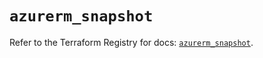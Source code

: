 # `azurerm_snapshot`

Refer to the Terraform Registry for docs: [`azurerm_snapshot`](https://registry.terraform.io/providers/hashicorp/azurerm/3.94.0/docs/resources/snapshot).
